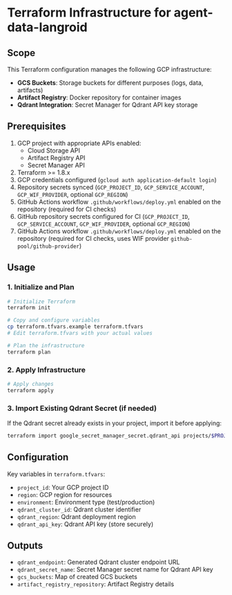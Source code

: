 # Terraform Infrastructure for agent-data-langroid

## Scope

This Terraform configuration manages the following GCP infrastructure:

- **GCS Buckets**: Storage buckets for different purposes (logs, data, artifacts)
- **Artifact Registry**: Docker repository for container images
- **Qdrant Integration**: Secret Manager for Qdrant API key storage

## Prerequisites

1. GCP project with appropriate APIs enabled:
   - Cloud Storage API
   - Artifact Registry API
   - Secret Manager API
2. Terraform >= 1.8.x
3. GCP credentials configured (`gcloud auth application-default login`)
4. Repository secrets synced (`GCP_PROJECT_ID`, `GCP_SERVICE_ACCOUNT`, `GCP_WIF_PROVIDER`, optional `GCP_REGION`)
5. GitHub Actions workflow `.github/workflows/deploy.yml` enabled on the repository (required for CI checks)
4. GitHub repository secrets configured for CI (`GCP_PROJECT_ID`, `GCP_SERVICE_ACCOUNT`, `GCP_WIF_PROVIDER`, optional `GCP_REGION`)
5. GitHub Actions workflow `.github/workflows/deploy.yml` enabled on the repository (required for CI checks, uses WIF provider `github-pool/github-provider`)

## Usage

### 1. Initialize and Plan

```bash
# Initialize Terraform
terraform init

# Copy and configure variables
cp terraform.tfvars.example terraform.tfvars
# Edit terraform.tfvars with your actual values

# Plan the infrastructure
terraform plan
```

### 2. Apply Infrastructure

```bash
# Apply changes
terraform apply
```

### 3. Import Existing Qdrant Secret (if needed)

If the Qdrant secret already exists in your project, import it before applying:

```bash
terraform import google_secret_manager_secret.qdrant_api projects/$PROJECT/secrets/Qdrant_agent_data_N1D8R2vC0_5
```

## Configuration

Key variables in `terraform.tfvars`:

- `project_id`: Your GCP project ID
- `region`: GCP region for resources
- `environment`: Environment type (test/production)
- `qdrant_cluster_id`: Qdrant cluster identifier
- `qdrant_region`: Qdrant deployment region
- `qdrant_api_key`: Qdrant API key (store securely)

## Outputs

- `qdrant_endpoint`: Generated Qdrant cluster endpoint URL
- `qdrant_secret_name`: Secret Manager secret name for Qdrant API key
- `gcs_buckets`: Map of created GCS buckets
- `artifact_registry_repository`: Artifact Registry details
